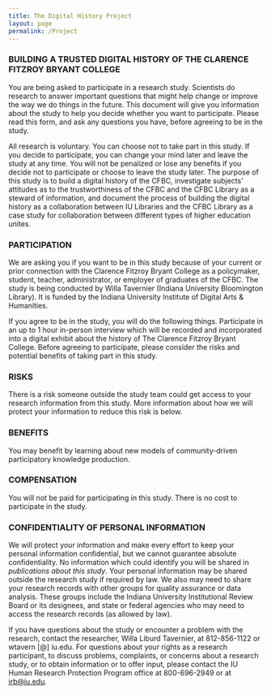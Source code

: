 ```yaml
---
title: The Digital History Project
layout: page
permalink: /Project
---
```


### BUILDING A TRUSTED DIGITAL HISTORY OF THE CLARENCE FITZROY BRYANT COLLEGE
You are being asked to participate in a research study. Scientists do research to answer important questions that might help change or improve the way we do things in the future. This document will give you information about the study to help you decide whether you want to participate. Please read this form, and ask any questions you have, before agreeing to be in the study.

All research is voluntary. You can choose not to take part in this study. If you decide to participate, you can change your mind later and leave the study at any time. You will not be penalized or lose any benefits if you decide not to participate or choose to leave the study later.
The purpose of this study is to build a digital history of the CFBC, investigate subjects’ attitudes as to the trustworthiness of the CFBC and the CFBC Library as a steward of information, and document the process of building the digital history as a collaboration between IU Libraries and the CFBC Library as a case study for collaboration between different types of higher education unites. 


### PARTICIPATION
We are asking you if you want to be in this study because of your current or prior connection with the Clarence Fitzroy Bryant College as a policymaker, student, teacher, administrator, or employer of graduates of the CFBC. The study is being conducted by Willa Tavernier (Indiana University Bloomington Library). It is funded by the Indiana University Institute of Digital Arts & Humanities.

If you agree to be in the study, you will do the following things. Participate in an up to 1 hour in-person interview which will be recorded and incorporated into a digital exhibit about the history of The Clarence Fitzroy Bryant College.
Before agreeing to participate, please consider the risks and potential benefits of taking part in this study. 

### RISKS
There is a risk someone outside the study team could get access to your research information from this study. More information about how we will protect your information to reduce this risk is below.

### BENEFITS
You may benefit by learning about new models of community-driven participatory knowledge production.

### COMPENSATION
You will not be paid for participating in this study. There is no cost to participate in the study.

### CONFIDENTIALITY OF PERSONAL INFORMATION
We will protect your information and make every effort to keep your personal information confidential, but we cannot guarantee absolute confidentiality. No information which could identify you will be shared in *publications about this study*. 
Your personal information may be shared outside the research study if required by law. We also may need to share your research records with other groups for quality assurance or data analysis. These groups include the Indiana University Institutional Review Board or its designees, and state or federal agencies who may need to access the research records (as allowed by law).

If you have questions about the study or encounter a problem with the research, contact the researcher, Willa Liburd Tavernier, at 812-856-1122 or wtavern [@] iu.edu.
For questions about your rights as a research participant, to discuss problems, complaints, or concerns about a research study, or to obtain information or to offer input, please contact the IU Human Research Protection Program office at 800-696-2949 or at irb@iu.edu.

